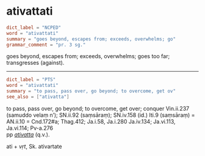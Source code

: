 # ativattati

``` toml
dict_label = "NCPED"
word = "ativattati"
summary = "goes beyond, escapes from; exceeds, overwhelms; go"
grammar_comment = "pr. 3 sg."
```

goes beyond, escapes from; exceeds, overwhelms; goes too far; transgresses (against).

--------------------

``` toml
dict_label = "PTS"
word = "ativattati"
summary = "to pass, pass over, go beyond; to overcome, get ov"
see_also = ["ativatta"]
```

to pass, pass over, go beyond; to overcome, get over; conquer Vin.ii.237 (samuddo velaṃ n’); SN.ii.92 (saṃsāraṃ); SN.iv.158 (id.) Iti.9 (saṃsāraṃ) = AN.ii.10 = Cnd.172#a; Thag.412; Ja.i.58, Ja.i.280 Ja.iv.134; Ja.vi.113, Ja.vi.114; Pv\-a.276  
pp *[ativatta](ativatta.md)* (q.v.).

ati \+ *vṛt*, Sk. ativartate

